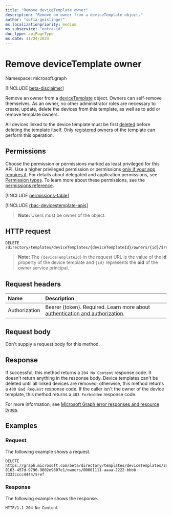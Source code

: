 ```yaml
---
title: "Remove deviceTemplate owner"
description: "Remove an owner from a deviceTemplate object."
author: "sofia-geislinger"
ms.localizationpriority: medium
ms.subservice: "entra-id"
doc_type: apiPageType
ms.date: 11/24/2024
---
```


# Remove deviceTemplate owner

Namespace: microsoft.graph

[!INCLUDE [beta-disclaimer](../../includes/beta-disclaimer.md)]

Remove an owner from a [deviceTemplate](../resources/devicetemplate.md) object. Owners can self-remove themselves. As an owner, no other administrator roles are necessary to create, update, delete the devices from this template, as well as to add or remove template owners.

All devices linked to the device template must be first [deleted](../api/device-delete.md) before deleting the template itself. Only [registered owners](../api/devicetemplate-list-owners.md) of the template can perform this operation.

## Permissions

Choose the permission or permissions marked as least privileged for this API. Use a higher privileged permission or permissions [only if your app requires it](/graph/permissions-overview#best-practices-for-using-microsoft-graph-permissions). For details about delegated and application permissions, see [Permission types](/graph/permissions-overview#permission-types). To learn more about these permissions, see the [permissions reference](/graph/permissions-reference).

<!-- {
  "blockType": "permissions",
  "name": "devicetemplate-delete-owners-permissions"
}
-->
[!INCLUDE [permissions-table](../includes/permissions/devicetemplate-delete-owners-permissions.md)]

[!INCLUDE [rbac-devicestemplate-apis](../includes/rbac-for-apis/rbac-devicetemplate-apis.md)]
> **Note:** Users must be owner of the object.

## HTTP request

<!-- { "blockType": "ignored" } -->
```http
DELETE /directory/templates/deviceTemplates/{deviceTemplateId}/owners/{id}/$ref
```

> **Note:** The `{deviceTemplateId}` in the request URL is the value of the **id** property of the device template and `{id}` represents the **oid** of the owner service principal.

## Request headers

|Name|Description|
|:---|:---|
|Authorization|Bearer {token}. Required. Learn more about [authentication and authorization](/graph/auth/auth-concepts).|

## Request body

Don't supply a request body for this method.

## Response

If successful, this method returns a `204 No Content` response code. It doesn't return anything in the response body. Device templates can't be deleted until all linked devices are removed; otherwise, this method returns a `400 Bad Request` response code. If the caller isn't the owner of the device template, this method returns a `403 Forbidden` response code.

For more information, see [Microsoft Graph error responses and resource types](/graph/errors).

## Examples

### Request

The following example shows a request.
<!-- {
  "blockType": "request",
  "name": "delete_owners_from_devicetemplate"
}
-->
``` http
DELETE https://graph.microsoft.com/beta/directory/templates/deviceTemplates/2d62b12a-0163-457d-9796-9602e9807e1/owners/00001111-aaaa-2222-bbbb-3333cccc4444/$ref
```

### Response

The following example shows the response.
<!-- {
  "blockType": "response",
  "truncated": true
}
-->
``` http
HTTP/1.1 204 No Content
```
